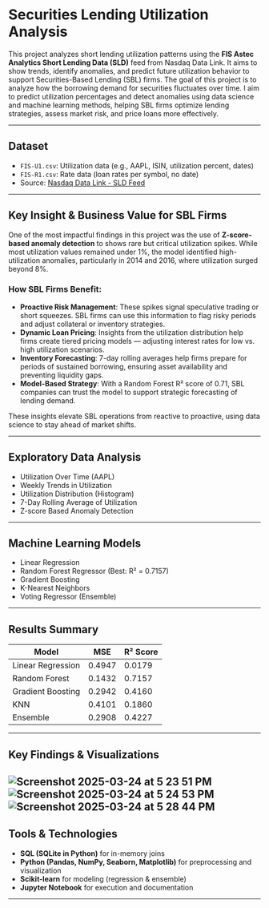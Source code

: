 
# Securities Lending Utilization Analysis

This project analyzes short lending utilization patterns using the **FIS Astec Analytics Short Lending Data (SLD)** feed from Nasdaq Data Link. It aims to show trends, identify anomalies, and predict future utilization behavior to support Securities-Based Lending (SBL) firms. The goal of this project is to analyze how the borrowing demand for securities fluctuates over time. I aim to predict utilization percentages and detect anomalies using data science and machine learning methods, helping SBL firms optimize lending strategies, assess market risk, and price loans more effectively.

---

## Dataset

- `FIS-U1.csv`: Utilization data (e.g., AAPL, ISIN, utilization percent, dates)
- `FIS-R1.csv`: Rate data (loan rates per symbol, no date)
- Source: [Nasdaq Data Link - SLD Feed](https://data.nasdaq.com/databases/SLD)

---

## Key Insight & Business Value for SBL Firms

One of the most impactful findings in this project was the use of **Z-score-based anomaly detection** to shows rare but critical utilization spikes. While most utilization values remained under 1%, the model identified high-utilization anomalies, particularly in 2014 and 2016, where utilization surged beyond 8%.

### How SBL Firms Benefit:
- **Proactive Risk Management**: These spikes signal speculative trading or short squeezes. SBL firms can use this information to flag risky periods and adjust collateral or inventory strategies.
- **Dynamic Loan Pricing**: Insights from the utilization distribution help firms create tiered pricing models — adjusting interest rates for low vs. high utilization scenarios.
- **Inventory Forecasting**: 7-day rolling averages help firms prepare for periods of sustained borrowing, ensuring asset availability and preventing liquidity gaps.
- **Model-Based Strategy**: With a Random Forest R² score of 0.71, SBL companies can trust the model to support strategic forecasting of lending demand.

These insights elevate SBL operations from reactive to proactive, using data science to stay ahead of market shifts.

---

## Exploratory Data Analysis

- Utilization Over Time (AAPL)
- Weekly Trends in Utilization
- Utilization Distribution (Histogram)
- 7-Day Rolling Average of Utilization
- Z-score Based Anomaly Detection
---

## Machine Learning Models

- Linear Regression
- Random Forest Regressor (Best: R² = 0.7157)
- Gradient Boosting
- K-Nearest Neighbors
- Voting Regressor (Ensemble)

---

## Results Summary

| Model              | MSE     | R² Score |
|-------------------|---------|----------|
| Linear Regression | 0.4947  | 0.0179   |
| Random Forest     | 0.1432  | 0.7157   |
| Gradient Boosting | 0.2942  | 0.4160   |
| KNN               | 0.4101  | 0.1860   |
| Ensemble          | 0.2908  | 0.4227   |

---

## Key Findings & Visualizations
![Screenshot 2025-03-24 at 5 23 51 PM](https://github.com/user-attachments/assets/8faea47e-c4f2-4774-a56a-d8d6aa840002)
![Screenshot 2025-03-24 at 5 24 53 PM](https://github.com/user-attachments/assets/dc28b193-3831-4495-a82e-39bf5abdac8a)
![Screenshot 2025-03-24 at 5 28 44 PM](https://github.com/user-attachments/assets/d402b064-47da-4c5f-9d88-2dc56eb84991)
---

## Tools & Technologies

- **SQL (SQLite in Python)** for in-memory joins
- **Python (Pandas, NumPy, Seaborn, Matplotlib)** for preprocessing and visualization
- **Scikit-learn** for modeling (regression & ensemble)
- **Jupyter Notebook** for execution and documentation
---
